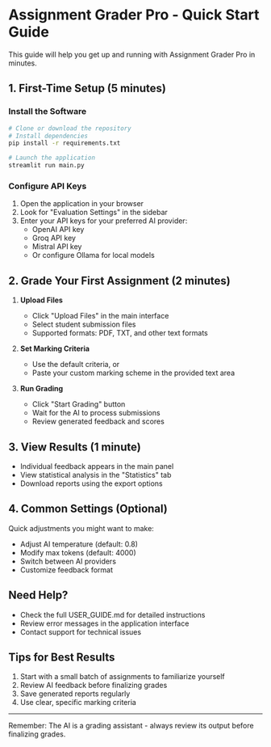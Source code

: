 # Assignment Grader Pro - Quick Start Guide

This guide will help you get up and running with Assignment Grader Pro in minutes.

## 1. First-Time Setup (5 minutes)

### Install the Software
```bash
# Clone or download the repository
# Install dependencies
pip install -r requirements.txt

# Launch the application
streamlit run main.py
```

### Configure API Keys
1. Open the application in your browser
2. Look for "Evaluation Settings" in the sidebar
3. Enter your API keys for your preferred AI provider:
   - OpenAI API key
   - Groq API key
   - Mistral API key
   - Or configure Ollama for local models

## 2. Grade Your First Assignment (2 minutes)

1. **Upload Files**
   - Click "Upload Files" in the main interface
   - Select student submission files
   - Supported formats: PDF, TXT, and other text formats

2. **Set Marking Criteria**
   - Use the default criteria, or
   - Paste your custom marking scheme in the provided text area

3. **Run Grading**
   - Click "Start Grading" button
   - Wait for the AI to process submissions
   - Review generated feedback and scores

## 3. View Results (1 minute)

- Individual feedback appears in the main panel
- View statistical analysis in the "Statistics" tab
- Download reports using the export options

## 4. Common Settings (Optional)

Quick adjustments you might want to make:
- Adjust AI temperature (default: 0.8)
- Modify max tokens (default: 4000)
- Switch between AI providers
- Customize feedback format

## Need Help?

- Check the full USER_GUIDE.md for detailed instructions
- Review error messages in the application interface
- Contact support for technical issues

## Tips for Best Results

1. Start with a small batch of assignments to familiarize yourself
2. Review AI feedback before finalizing grades
3. Save generated reports regularly
4. Use clear, specific marking criteria

---
Remember: The AI is a grading assistant - always review its output before finalizing grades.
